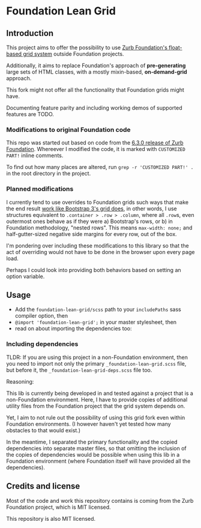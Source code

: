 # Foundation Lean Grid


## Introduction

This project aims to offer the possibility to use [Zurb Foundation's float-based
grid system][Foundation-grid-docs] outside Foundation projects.

Additionally, it aims to replace Foundation's approach of **pre-generating**
large sets of HTML classes, with a mostly mixin-based, **on-demand-grid**
approach.

This fork might not offer all the functionality that Foundation grids might
have.

Documenting feature parity and including working demos of supported features
are TODO.

### Modifications to original Foundation code

This repo was started out based on code from the [6.3.0 release of Zurb
Foundation][Foundation-6.3.0]. Whereever I modified the code, it is marked with
`CUSTOMIZED PART!` inline comments.

To find out how many places are altered, run `grep -r 'CUSTOMIZED PART!' .` in
the root directory in the project.

### Planned modifications

I currently tend to use overrides to Foundation grids such ways that make the
end result [work like Bootstrap 3's grid does][Bootstrap-3-grid-explained], in
other words, I use structures equivalent to `.container > .row > .column`,
where all `.row`s, even outermost ones behave as if they were a) Bootstrap's
rows, or b) in Foundation methodology, "nested rows". This means `max-width:
none;` and half-gutter-sized negative side margins for every row, out of the
box.

I'm pondering over including these modifications to this library so that the
act of overriding would not have to be done in the browser upon every page
load.

Perhaps I could look into providing both behaviors based on setting an option
variable.


## Usage

- Add the `foundation-lean-grid/scss` path to your `includePaths` sass compiler
  option, then
- `@import 'foundation-lean-grid';` in your master stylesheet, then
- read on about importing the dependencies too:

### Including dependencies

TLDR:
If you are using this project in a non-Foundation environment, then you need to
import not only the primary `_foundation-lean-grid.scss` file, but before it,
the `_foundation-lean-grid-deps.scss` file too.

Reasoning:

This lib is currently being developed in and tested against a project that is
a non-Foundation environment. Here, I have to provide copies of additional
utility files from the Foundation project that the grid system depends on.

Yet, I aim to not rule out the possibility of using this grid fork even within
Foundation environments. (I however haven't yet tested how many obstacles to
that would exist.)

In the meantime, I separated the primary functionality and the copied
dependencies into separate master files, so that omitting the inclusion of the
copies of dependencies would be possible when using this lib in a Foundation
environment (where Foundation itself will have provided all the dependencies).

## Credits and license

Most of the code and work this repository contains is coming from the Zurb
Foundation project, which is MIT licensed.

This repository is also MIT licensed.

[Foundation-grid-docs]: http://foundation.zurb.com/sites/docs/grid.html
[Foundation-6.3.0]: https://github.com/zurb/foundation-sites/tree/v6.3.0
[bootstrap-3-grid-explained]: http://www.helloerik.com/the-subtle-magic-behind-why-the-bootstrap-3-grid-works

